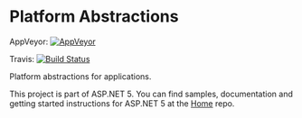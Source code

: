 Platform Abstractions
=======================
AppVeyor: [![AppVeyor](https://ci.appveyor.com/api/projects/status/m1ax1q33swwyaidm/branch/dev?svg=true)](https://ci.appveyor.com/project/aspnetci/platformabstractions/branch/dev)

Travis: [![Build Status](https://travis-ci.org/aspnet/PlatformAbstractions.svg?branch=dev)](https://travis-ci.org/aspnet/PlatformAbstractions)

Platform abstractions for applications.

This project is part of ASP.NET 5. You can find samples, documentation and getting started instructions for ASP.NET 5 at the [Home](https://github.com/aspnet/home) repo.
